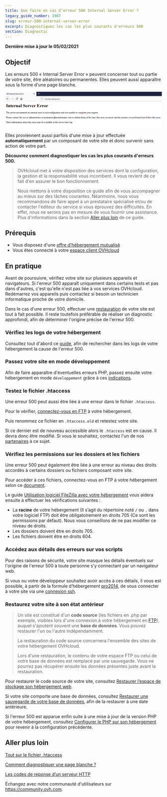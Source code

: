 ```yaml
---
title: Que faire en cas d’erreur 500 Internal Server Error ?
legacy_guide_number: 1987
slug: erreur-500-internal-server-error
excerpt: Diagnostiquez les cas les plus courants d'erreurs 500
section: Diagnostic
---
```


**Dernière mise à jour le 05/02/2021**


## Objectif

Les erreurs 500 « Internal Server Error » peuvent concerner tout ou partie de votre site, être aléatoires ou permanentes. Elles peuvent aussi apparaître sous la forme d'une page blanche.

![error500](images/error-500.png)

Elles proviennent aussi parfois d'une mise à jour effectuée **automatiquement** par un composant de votre site et donc survenir sans action de votre part.

**Découvrez comment diagnostiquer les cas les plus courants d'erreurs 500.**

> OVHcloud met à votre disposition des services dont la configuration, la gestion et la responsabilité vous incombent. Il vous revient de ce fait d'en assurer le bon fonctionnement.
> 
> Nous mettons à votre disposition ce guide afin de vous accompagner au mieux sur des tâches courantes. Néanmoins, nous vous recommandons de faire appel à un prestataire spécialisé et/ou de contacter l'éditeur du service si vous éprouvez des difficultés. En effet, nous ne serons pas en mesure de vous fournir une assistance. Plus d'informations dans la section [Aller plus loin](https://docs.ovh.com/fr/hosting/erreur-500-internal-server-error/#aller-plus-loin_1) de ce guide.


## Prérequis

- Vous disposez d'une [offre d'hébergement mutualisé](https://www.ovh.com/fr/hebergement-web/)
- Vous êtes connecté à votre [espace client OVHcloud](https://www.ovh.com/auth/)


## En pratique

Avant de poursuivre, vérifiez votre site sur plusieurs appareils et navigateurs. Si l'erreur 500 apparaît uniquement dans certains tests et pas dans d'autres, c'est qu'elle n'est pas liée à vos services OVHcloud. Redémarrez vos appareils puis contactez si besoin un technicien informatique proche de votre domicile.

Dans le cas d'une erreur 500, effectuer une [restauration](https://docs.ovh.com/fr/hosting/erreur-500-internal-server-error/#restaurer-son-site) de votre site est tout à fait possible. Il reste toutefois préférable de réaliser un diagnostic approfondi, afin de déterminer l'origine précise de l'erreur 500.

### Vérifiez les logs de votre hébergement

Consultez tout d'abord ce [guide](../mutualise-consulter-les-statistiques-et-les-logs-de-mon-site/), afin de rechercher dans les logs de votre hébergement la cause de l'erreur 500.

### Passez votre site en mode développement

Afin de faire apparaître d'éventuelles erreurs PHP, passez ensuite votre hébergement en mode `développement` grâce à ces [indications](../modifier-lenvironnement-dexecution-de-mon-hebergement-web/#etape-2-modifier-la-configuration-de-lhebergement-web).

### Testez le fichier .htaccess

Une erreur 500 peut aussi être liée à une erreur dans le fichier `.htaccess`. 

Pour le vérifier, [connectez-vous en FTP](../connexion-espace-stockage-ftp-hebergement-web/) à votre hébergement.

Puis renommez ce fichier en `.htaccess.old` et retestez votre site. 

Si ce dernier est de nouveau accessible alors le `.htaccess` est en cause. Il devra donc être modifié. Si vous le souhaitez, contactez l'un de nos [partenaires](https://marketplace.ovhcloud.com/) à ce sujet.

### Vérifiez les permissions sur les dossiers et les fichiers

Une erreur 500 peut également être liée à une erreur au niveau des droits accordés à certains dossiers ou fichiers composant votre site.

Pour accéder à ces fichiers, connectez-vous en FTP à votre hébergement selon ce [document](../connexion-espace-stockage-ftp-hebergement-web/).

Le guide [Utilisation logiciel FileZilla avec votre hébergement](../mutualise-guide-utilisation-filezilla/#droits-des-fichiers-dossiers) vous aidera ensuite à effectuer les vérifications suivantes : 

-	La **racine** de votre hébergement (Il s’agit du répertoire noté `/` ou `.` dans votre logiciel FTP) doit être obligatoirement en droits 705 (Ce sont les permissions par défaut). Nous vous conseillons de ne pas modifier ce niveau de droits.
-	Les dossiers doivent être en droits 705.
-	Les fichiers doivent être en droits 604.

### Accédez aux détails des erreurs sur vos scripts

Pour des raisons de sécurité, votre site masque les détails éventuels sur l'origine de l'erreur 500 à toute personne s'y connectant par un navigateur web.

Si vous ou votre développeur souhaitez avoir accès à ces détails, il vous est possible, à partir de la formule d’hébergement [pro2014](https://www.ovh.com/fr/hebergement-web/hebergement-pro.xml), de vous connecter à votre site via une [connexion ssh](../mutualise-le-ssh-sur-les-hebergements-mutualises/).

### Restaurez votre site à son état antérieur

> Un site est constitué d'un **code source** (les fichiers en .php par exemple, visibles lors d'une connexion à votre hébergement en [FTP](../connexion-espace-stockage-ftp-hebergement-web/)), auquel s'ajoutent souvent une **base de données**. Vous pouvez restaurer l'un ou l'autre indépendamment.
> 
> La restauration du code source concernera l'ensemble des sites de votre hébergement OVHcloud.
> 
> Lors d'une restauration, le contenu de votre espace FTP ou celui de votre base de données est remplacé par une sauvegarde. Vous ne pourrez pas récupérer ensuite les données présentes juste avant la restauration.

Pour restaurer le code source de votre site, consultez [Restaurer l’espace de stockage son hébergement web](../restauration-ftp-filezilla-espace-client/). 

Si votre site comporte une base de données, consultez [Restaurer une sauvegarde de votre base de données](../mutualise-guide-importation-dune-base-de-donnees-mysql/#restaurer-une-sauvegarde-depuis-lespace-client), afin de la restaurer à une date antérieure.

Si l'erreur 500 est apparue enfin suite à une mise à jour de la version PHP de votre hébergement, consultez [Configurer le PHP sur son hébergement](../configurer-le-php-sur-son-hebergement-web-mutu-2014/) pour revenir à la configuration précédente.


## Aller plus loin

[Tout sur le fichier .htaccess](https://docs.ovh.com/fr/hosting/mutualise-tout-sur-le-fichier-htaccess/)

[Comment diagnostiquer une page blanche ?](https://docs.ovh.com/fr/hosting/comment-diagnostiquer-page-blanche/)

[Les codes de reponse d’un serveur HTTP](https://docs.ovh.com/fr/hosting/mutualise-les-codes-de-reponse-dun-serveur-http/)

Échangez avec notre communauté d'utilisateurs sur <https://community.ovh.com>.
